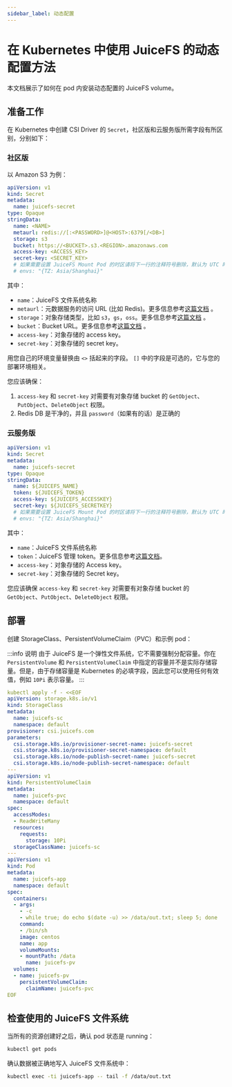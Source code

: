 ```yaml
---
sidebar_label: 动态配置
---
```


# 在 Kubernetes 中使用 JuiceFS 的动态配置方法

本文档展示了如何在 pod 内安装动态配置的 JuiceFS volume。

## 准备工作

在 Kubernetes 中创建 CSI Driver 的 `Secret`，社区版和云服务版所需字段有所区别，分别如下：

### 社区版

以 Amazon S3 为例：

```yaml {7-14}
apiVersion: v1
kind: Secret
metadata:
  name: juicefs-secret
type: Opaque
stringData:
  name: <NAME>
  metaurl: redis://[:<PASSWORD>]@<HOST>:6379[/<DB>]
  storage: s3
  bucket: https://<BUCKET>.s3.<REGION>.amazonaws.com
  access-key: <ACCESS_KEY>
  secret-key: <SECRET_KEY>
  # 如果需要设置 JuiceFS Mount Pod 的时区请将下一行的注释符号删除，默认为 UTC 时间。
  # envs: "{TZ: Asia/Shanghai}"
```

其中：
- `name`：JuiceFS 文件系统名称
- `metaurl`：元数据服务的访问 URL (比如 Redis)。更多信息参考[这篇文档](https://juicefs.com/docs/zh/community/databases_for_metadata) 。
- `storage`：对象存储类型，比如 `s3`，`gs`，`oss`。更多信息参考[这篇文档](https://juicefs.com/docs/zh/community/how_to_setup_object_storage) 。
- `bucket`：Bucket URL。更多信息参考[这篇文档](https://juicefs.com/docs/zh/community/how_to_setup_object_storage) 。
- `access-key`：对象存储的 access key。
- `secret-key`：对象存储的 secret key。

用您自己的环境变量替换由 `<>` 括起来的字段。 `[]` 中的字段是可选的，它与您的部署环境相关。

您应该确保：
1. `access-key` 和 `secret-key` 对需要有对象存储 bucket 的 `GetObject`、`PutObject`、`DeleteObject` 权限。
2. Redis DB 是干净的，并且 `password`（如果有的话）是正确的

### 云服务版

```yaml {7-12}
apiVersion: v1
kind: Secret
metadata:
  name: juicefs-secret
type: Opaque
stringData:
  name: ${JUICEFS_NAME}
  token: ${JUICEFS_TOKEN}
  access-key: ${JUICEFS_ACCESSKEY}
  secret-key: ${JUICEFS_SECRETKEY}
  # 如果需要设置 JuiceFS Mount Pod 的时区请将下一行的注释符号删除，默认为 UTC 时间。
  # envs: "{TZ: Asia/Shanghai}"
```

其中：
- `name`：JuiceFS 文件系统名称
- `token`：JuiceFS 管理 token。更多信息参考[这篇文档](https://juicefs.com/docs/zh/cloud/metadata#令牌管理)。
- `access-key`：对象存储的 Access key。
- `secret-key`：对象存储的 Secret key。

您应该确保 `access-key` 和 `secret-key` 对需要有对象存储 bucket 的 `GetObject`、`PutObject`、`DeleteObject` 权限。

## 部署

创建 StorageClass、PersistentVolumeClaim（PVC）和示例 pod：

:::info 说明
由于 JuiceFS 是一个弹性文件系统，它不需要强制分配容量。你在 `PersistentVolume` 和 `PersistentVolumeClaim` 中指定的容量并不是实际存储容量。但是，由于存储容量是 Kubernetes 的必填字段，因此您可以使用任何有效值，例如 `10Pi` 表示容量。
:::

```yaml
kubectl apply -f - <<EOF
apiVersion: storage.k8s.io/v1
kind: StorageClass
metadata:
  name: juicefs-sc
  namespace: default
provisioner: csi.juicefs.com
parameters:
  csi.storage.k8s.io/provisioner-secret-name: juicefs-secret
  csi.storage.k8s.io/provisioner-secret-namespace: default
  csi.storage.k8s.io/node-publish-secret-name: juicefs-secret
  csi.storage.k8s.io/node-publish-secret-namespace: default
---
apiVersion: v1
kind: PersistentVolumeClaim
metadata:
  name: juicefs-pvc
  namespace: default
spec:
  accessModes:
  - ReadWriteMany
  resources:
    requests:
      storage: 10Pi
  storageClassName: juicefs-sc
---
apiVersion: v1
kind: Pod
metadata:
  name: juicefs-app
  namespace: default
spec:
  containers:
  - args:
    - -c
    - while true; do echo $(date -u) >> /data/out.txt; sleep 5; done
    command:
    - /bin/sh
    image: centos
    name: app
    volumeMounts:
    - mountPath: /data
      name: juicefs-pv
  volumes:
  - name: juicefs-pv
    persistentVolumeClaim:
      claimName: juicefs-pvc
EOF
```

## 检查使用的 JuiceFS 文件系统

当所有的资源创建好之后，确认 pod 状态是 running：

```sh
kubectl get pods
```

确认数据被正确地写入 JuiceFS 文件系统中：

```sh
kubectl exec -ti juicefs-app -- tail -f /data/out.txt
```
